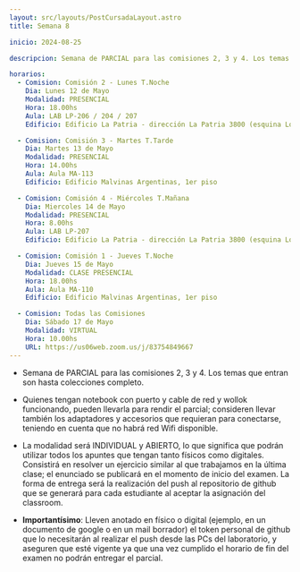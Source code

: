 ```yaml
---
layout: src/layouts/PostCursadaLayout.astro
title: Semana 8

inicio: 2024-08-25

descripcion: Semana de PARCIAL para las comisiones 2, 3 y 4. Los temas que entran son hasta colecciones completo.

horarios:
  - Comision: Comisión 2 - Lunes T.Noche
    Dia: Lunes 12 de Mayo
    Modalidad: PRESENCIAL
    Hora: 18.00hs
    Aula: LAB LP-206 / 204 / 207
    Edificio: Edificio La Patria - dirección La Patria 3800 (esquina Los Toldos)

  - Comision: Comisión 3 - Martes T.Tarde
    Dia: Martes 13 de Mayo
    Modalidad: PRESENCIAL
    Hora: 14.00hs
    Aula: Aula MA-113
    Edificio: Edificio Malvinas Argentinas, 1er piso

  - Comision: Comisión 4 - Miércoles T.Mañana
    Dia: Miercoles 14 de Mayo
    Modalidad: PRESENCIAL
    Hora: 8.00hs
    Aula: LAB LP-207
    Edificio: Edificio La Patria - dirección La Patria 3800 (esquina Los Toldos)

  - Comision: Comisión 1 - Jueves T.Noche
    Dia: Jueves 15 de Mayo
    Modalidad: CLASE PRESENCIAL
    Hora: 18.00hs
    Aula: Aula MA-110
    Edificio: Edificio Malvinas Argentinas, 1er piso

  - Comision: Todas las Comisiones
    Dia: Sábado 17 de Mayo
    Modalidad: VIRTUAL
    Hora: 10.00hs
    URL: https://us06web.zoom.us/j/83754849667
---
```


- Semana de PARCIAL para las comisiones 2, 3 y 4. Los temas que entran son hasta colecciones completo.

- Quienes tengan notebook con puerto y cable de red y wollok funcionando, pueden llevarla para rendir el parcial; consideren llevar también los adaptadores y accesorios que requieran para conectarse, teniendo en cuenta que no habrá red Wifi disponible.

- La modalidad será INDIVIDUAL y ABIERTO, lo que significa que podrán utilizar todos los apuntes que tengan tanto físicos como digitales. Consistirá en resolver un ejercicio similar al que trabajamos en la última clase; el enunciado se publicará en el momento de inicio del examen. La forma de entrega será la realización del push al repositorio de github que se generará para cada estudiante al aceptar la asignación del classroom.

- **Importantísimo**: Lleven anotado en físico o digital (ejemplo, en un documento de google o en un mail borrador) el token personal de github que lo necesitarán al realizar el push desde las PCs del laboratorio, y aseguren que esté vigente ya que una vez cumplido el horario de fin del examen no podrán entregar el parcial.
